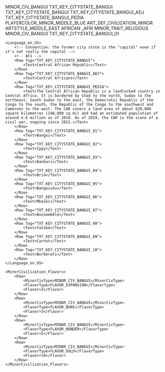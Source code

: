 <?xml version="1.0" encoding="utf-8"?>
<!-- Created by ModBuddy on 8/29/2019 1:28:21 PM -->
<GameData>
	<MinorCivilizations>
		<Row>
			<Type>MINOR_CIV_BANGUI</Type>
			<Description>TXT_KEY_CITYSTATE_BANGUI</Description>
			<ShortDescription>TXT_KEY_CITYSTATE_BANGUI</ShortDescription>
			<Adjective>TXT_KEY_CITYSTATE_BANGUI_ADJ</Adjective>
			<Civilopedia>TXT_KEY_CITYSTATE_BANGUI_PEDIA</Civilopedia>
			<DefaultPlayerColor>PLAYERCOLOR_MINOR_MIDDLE_BLUE</DefaultPlayerColor>
			<ArtDefineTag>ART_DEF_CIVILIZATION_MINOR</ArtDefineTag>
			<ArtStyleType>ARTSTYLE_MIDDLE_EAST</ArtStyleType>
			<ArtStylePrefix>AFRICAN </ArtStylePrefix>
			<ArtStyleSuffix>_AFRI</ArtStyleSuffix>
			<MinorCivTrait>MINOR_TRAIT_RELIGIOUS</MinorCivTrait>
		</Row>
	</MinorCivilizations>
	<MinorCivilization_CityNames>
		<Row>
			<MinorCivType>MINOR_CIV_BANGUI</MinorCivType>
			<CityName>TXT_KEY_CITYSTATE_BANGUI_01</CityName>
		</Row>
	</MinorCivilization_CityNames>

	<Language_en_US>
		<!-- Convention: the former city state is the "capital" even if it's not really the capital -->
		<!-- AF1 -->
		<Row Tag="TXT_KEY_CITYSTATE_BANGUI">
			<Text>Central African Republic</Text>
		</Row>
		<Row Tag="TXT_KEY_CITYSTATE_BANGUI_ADJ">
			<Text>Central Africans</Text>
		</Row>
		<Row Tag="TXT_KEY_CITYSTATE_BANGUI_PEDIA">
			<Text>The Central African Republic is a landlocked country in Central Africa. It is bordered by Chad to the north, Sudan to the northeast, South Sudan to the east, the Democratic Republic of the Congo to the south, the Republic of the Congo to the southwest and Cameroon to the west. The CAR covers a land area of about 620,000 square kilometres (240,000 sq mi) and had an estimated population of around 4.6 million as of 2016. As of 2019, the CAR is the scene of a civil war, ongoing since 2012.</Text>
		</Row>
		<Row Tag="TXT_KEY_CITYSTATE_BANGUI_01">
			<Text>Bangui</Text>
		</Row>
		<Row Tag="TXT_KEY_CITYSTATE_BANGUI_02">
			<Text>Ippy</Text>
		</Row>
		<Row Tag="TXT_KEY_CITYSTATE_BANGUI_03">
			<Text>Banbari</Text>
		</Row>
		<Row Tag="TXT_KEY_CITYSTATE_BANGUI_04">
			<Text>Bria</Text>
		</Row>
		<Row Tag="TXT_KEY_CITYSTATE_BANGUI_05">
			<Text>Bangassou</Text>
		</Row>
		<Row Tag="TXT_KEY_CITYSTATE_BANGUI_06">
			<Text>Mbaiki</Text>
		</Row>
		<Row Tag="TXT_KEY_CITYSTATE_BANGUI_07">
			<Text>Bossembélé</Text>
		</Row>
		<Row Tag="TXT_KEY_CITYSTATE_BANGUI_08">
			<Text>Yaloké</Text>
		</Row>
		<Row Tag="TXT_KEY_CITYSTATE_BANGUI_09">
			<Text>Carnot</Text>
		</Row>
		<Row Tag="TXT_KEY_CITYSTATE_BANGUI_10">
			<Text>Berbérati</Text>
		</Row>
	</Language_en_US>

	<MinorCivilization_Flavors>
		<Row>
			<MinorCivType>MINOR_CIV_BANGUI</MinorCivType>
			<FlavorType>FLAVOR_EXPANSION</FlavorType>
			<Flavor>3</Flavor>
		</Row>
		<Row>
			<MinorCivType>MINOR_CIV_BANGUI</MinorCivType>
			<FlavorType>FLAVOR_NUKE</FlavorType>
			<Flavor>3</Flavor>
		</Row>
		<Row>
			<MinorCivType>MINOR_CIV_BANGUI</MinorCivType>
			<FlavorType>FLAVOR_WONDER</FlavorType>
			<Flavor>5</Flavor>
		</Row>
		<Row>
			<MinorCivType>MINOR_CIV_BANGUI</MinorCivType>
			<FlavorType>FLAVOR_GOLD</FlavorType>
			<Flavor>10</Flavor>
		</Row>
	</MinorCivilization_Flavors>
</GameData>
